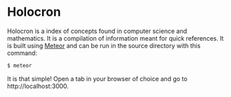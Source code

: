 # Holocron

Holocron is a index of concepts found in computer science and mathematics. It is a compilation of information meant for quick references.
It is built using [Meteor](https://www.meteor.com/) and can be run in the source directory with this command:

```bash
$ meteor
```

It is that simple! Open a tab in your browser of choice and go to http://localhost:3000.